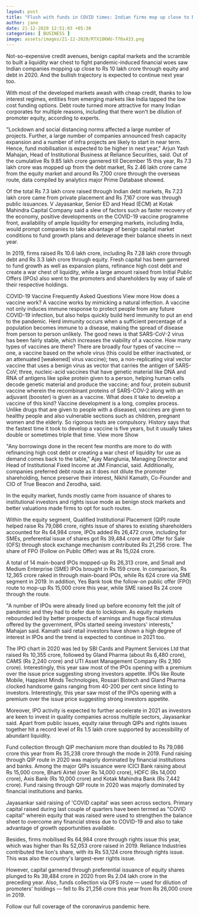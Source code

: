 ```yaml
---
layout: post
title: "Flush with funds in COVID times: Indian firms mop up close to Rs 10 lakh crore in 2020"
author: jane 
date: 21-12-2020 12:51:03 +05:30 
categories: [ BUSINESS ] 
image: assets/images/21-12-2020/RTX10KWU-770x433.png
---
```

Not-so-expensive credit avenues, benign capital markets and the scramble to built a liquidity war chest to fight pandemic-induced financial woes saw Indian companies mopping up close to Rs 10 lakh crore through equity and debt in 2020. And the bullish trajectory is expected to continue next year too.

With most of the developed markets awash with cheap credit, thanks to low interest regimes, entities from emerging markets like India tapped the low cost funding options. Debt route turned more attractive for many Indian corporates for multiple reasons, including that there won't be dilution of promoter equity, according to experts.

"Lockdown and social distancing norms affected a large number of projects. Further, a large number of companies announced fresh capacity expansion and a number of infra projects are likely to start in near term. Hence, fund mobilisation is expected to be higher in next year," Arjun Yash Mahajan, Head of Institutional Business at Reliance Securities, said. Out of the cumulative Rs 9.85 lakh crore garnered till December 15 this year, Rs 7.3 lakh crore was mopped up from the debt market, Rs 2.46 lakh crore came from the equity market and around Rs 7,100 crore through the overseas route, data compiled by analytics major Prime Database showed.

Of the total Rs 7.3 lakh crore raised through Indian debt markets, Rs 7.23 lakh crore came from private placement and Rs 7,167 crore was through public issuances. V Jayasankar, Senior ED and Head (ECM) at Kotak Mahindra Capital Company said a slew of factors such as faster recovery of the economy, positive developments on the COVID-19 vaccine programme front, availability of ample liquidity for emerging markets, including India, would prompt companies to take advantage of benign capital market conditions to fund growth plans and deleverage their balance sheets in next year.

In 2019, firms raised Rs 10.6 lakh crore, including Rs 7.28 lakh crore through debt and Rs 3.3 lakh crore through equity. Fresh capital has been garnered to fund growth as well as expansion plans, refinance high cost debt and create a war chest of liquidity, while a large amount raised from Initial Public Offers (IPOs) also went to the promoters and shareholders by way of sale of their respective holdings.

COVID-19 Vaccine Frequently Asked Questions View more How does a vaccine work? A vaccine works by mimicking a natural infection. A vaccine not only induces immune response to protect people from any future COVID-19 infection, but also helps quickly build herd immunity to put an end to the pandemic. Herd immunity occurs when a sufficient percentage of a population becomes immune to a disease, making the spread of disease from person to person unlikely. The good news is that SARS-CoV-2 virus has been fairly stable, which increases the viability of a vaccine. How many types of vaccines are there? There are broadly four types of vaccine — one, a vaccine based on the whole virus (this could be either inactivated, or an attenuated [weakened] virus vaccine); two, a non-replicating viral vector vaccine that uses a benign virus as vector that carries the antigen of SARS-CoV; three, nucleic-acid vaccines that have genetic material like DNA and RNA of antigens like spike protein given to a person, helping human cells decode genetic material and produce the vaccine; and four, protein subunit vaccine wherein the recombinant proteins of SARS-COV-2 along with an adjuvant (booster) is given as a vaccine. What does it take to develop a vaccine of this kind? Vaccine development is a long, complex process. Unlike drugs that are given to people with a diseased, vaccines are given to healthy people and also vulnerable sections such as children, pregnant women and the elderly. So rigorous tests are compulsory. History says that the fastest time it took to develop a vaccine is five years, but it usually takes double or sometimes triple that time. View more Show

"Any borrowings done in the recent few months are more to do with refinancing high cost debt or creating a war chest of liquidity for use as demand comes back to the table," Ajay Manglunia, Managing Director and Head of Institutional Fixed Income at JM Financial, said. Additionally, companies preferred debt route as it does not dilute the promoter shareholding, hence preserve their interest, Nikhil Kamath, Co-Founder and CIO of True Beacon and Zerodha, said.

In the equity market, funds mostly came from issuance of shares to institutional investors and rights issue mode as benign stock markets and better valuations made firms to opt for such routes.

Within the equity segment, Qualified Institutional Placement (QIP) route helped raise Rs 79,086 crore, rights issue of shares to existing shareholders accounted for Rs 64,984 crore, IPOs added Rs 26,472 crore, including for SMEs, preferential issue of shares got Rs 39,484 crore and Offer for Sale (OFS) through stock exchange mechanism contributed Rs 21,256 crore. The share of FPO (Follow on Public Offer) was at Rs 15,024 crore.

A total of 14 main-board IPOs mopped-up Rs 26,313 crore, and Small and Medium Enterprise (SME) IPOs brought in Rs 159 crore. In comparison, Rs 12,365 crore raked in through main-board IPOs, while Rs 624 crore via SME segment in 2019. In addition, Yes Bank took the follow-on public offer (FPO) route to mop-up Rs 15,000 crore this year, while SME raised Rs 24 crore through the route.

"A number of IPOs were already lined up before economy felt the jolt of pandemic and they had to defer due to lockdown. As equity markets rebounded led by better prospects of earnings and huge fiscal stimulus offered by the government, IPOs started seeing investors' interests," Mahajan said. Kamath said retail investors have shown a high degree of interest in IPOs and the trend is expected to continue in 2021 too.

The IPO chart in 2020 was led by SBI Cards and Payment Services Ltd that raised Rs 10,355 crore, followed by Gland Pharma (about Rs 6,480 crore), CAMS (Rs 2,240 crore) and UTI Asset Management Company (Rs 2,160 crore). Interestingly, this year saw most of the IPOs opening with a premium over the issue price suggesting strong investors appetite. IPOs like Route Mobile, Happiest Minds Technologies, Rossari Biotech and Gland Pharma clocked handsome gains ranging from 40-200 per cent since listing to investors. Interestingly, this year saw most of the IPOs opening with a premium over the issue price suggesting strong investors appetite.

Moreover, IPO activity is expected to further accelerate in 2021 as investors are keen to invest in quality companies across multiple sectors, Jayasankar said. Apart from public issues, equity raise through QIPs and rights issues together hit a record level of Rs 1.5 lakh crore supported by accessibility of abundant liquidity.

Fund collection through QIP mechanism more than doubled to Rs 79,086 crore this year from Rs 35,238 crore through the mode in 2019. Fund raising through QIP route in 2020 was majorly dominated by financial institutions and banks. Among the major QIPs issuance were ICICI Bank raising about Rs 15,000 crore, Bharti Airtel (over Rs 14,000 crore), HDFC (Rs 14,000 crore), Axis Bank (Rs 10,000 crore) and Kotak Mahindra Bank (Rs 7,442 crore). Fund raising through QIP route in 2020 was majorly dominated by financial institutions and banks.

Jayasankar said raising of 'COVID capital' was seen across sectors. Primary capital raised during last couple of quarters have been termed as "COVID capital" wherein equity that was raised were used to strengthen the balance sheet to overcome any financial stress due to COVID-19 and also to take advantage of growth opportunities available.

Besides, firms mobilised Rs 64,984 crore through rights issue this year, which was higher than Rs 52,053 crore raised in 2019. Reliance Industries contributed the lion's share, with its Rs 53,124 crore through rights issue. This was also the country's largest-ever rights issue.

However, capital garnered through preferential issuance of equity shares plunged to Rs 39,484 crore in 2020 from Rs 2.04 lakh crore in the preceding year. Also, funds collection via OFS route — used for dilution of promoters' holdings — fell to Rs 21,256 crore this year from Rs 26,000 crore in 2019.

Follow our full coverage of the coronavirus pandemic here.